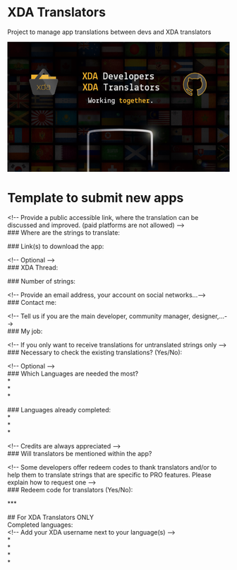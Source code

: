 # XDA Translators
Project to manage app translations between devs and XDA translators  

![xda_translators_banner](_banner.png)

# Template to submit new apps

\<!-- Provide a public accessible link, where the translation can be discussed and improved. (paid platforms are not allowed) -->  
\### Where are the strings to translate:  

\### Link(s) to download the app:  

\<!-- Optional -->  
\### XDA Thread:  

\### Number of strings: 

\<!-- Provide an email address, your account on social networks...-->  
\### Contact me:  

\<!-- Tell us if you are the main developer, community manager, designer,...-->  
\### My job:  

\<!-- If you only want to receive translations for untranslated strings only -->  
\### Necessary to check the existing translations? (Yes/No):  

\<!-- Optional -->  
\### Which Languages are needed the most?  
\*  
\*  
\*  

\### Languages already completed:  
\*  
\*  
\*  

\<!-- Credits are always appreciated -->  
\### Will translators be mentioned within the app?  

\<!-- Some developers offer redeem codes to thank translators and/or to help them to translate strings that are specific to PRO features. Please explain how to request one -->  
\### Redeem code for translators (Yes/No):  

\***

\## For XDA Translators ONLY  
Completed languages:  
\<!-- Add your XDA username next to your language(s) -->  
\*  
\*  
\*  
\*  
